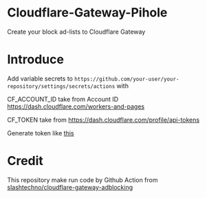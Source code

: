 # Cloudflare-Gateway-Pihole
Create your block ad-lists to Cloudflare Gateway

# Introduce
Add variable secrets to 
`https://github.com/your-user/your-repository/settings/secrets/actions`
with

CF_ACCOUNT_ID take from Account ID https://dash.cloudflare.com/workers-and-pages

CF_TOKEN take from https://dash.cloudflare.com/profile/api-tokens

Generate token like [this](https://github.com/slashtechno/cloudflare-gateway-adblocking/issues/8#issuecomment-1676480638)

# Credit
This repository make run code by Github Action from [slashtechno/cloudflare-gateway-adblocking](https://github.com/slashtechno/cloudflare-gateway-adblocking)
